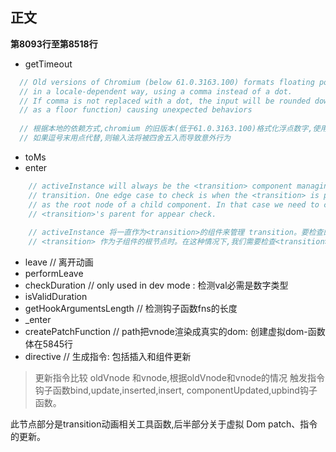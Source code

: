 正文
---
**第8093行至第8518行**
  * getTimeout
```javascript
  // Old versions of Chromium (below 61.0.3163.100) formats floating pointer numbers
  // in a locale-dependent way, using a comma instead of a dot.
  // If comma is not replaced with a dot, the input will be rounded down (i.e. acting
  // as a floor function) causing unexpected behaviors
  
  // 根据本地的依赖方式,chromium 的旧版本(低于61.0.3163.100)格式化浮点数字,使用逗号而不是点。
  // 如果逗号末用点代替,则输入法将被四舍五入而导致意外行为
```
  * toMs 
  * enter 
```javascript
    // activeInstance will always be the <transition> component managing this
    // transition. One edge case to check is when the <transition> is placed
    // as the root node of a child component. In that case we need to check
    // <transition>'s parent for appear check.
    
    // activeInstance 将一直作为<transition>的组件来管理 transition。要检查的一种边缘情况
    // <transition> 作为子组件的根节点时。在这种情况下,我们需要检查<transition>的父项的展现。
```
  * leave // 离开动画
  * performLeave
  * checkDuration // only used in dev mode  : 检测val必需是数字类型
  * isValidDuration
  * getHookArgumentsLength  // 检测钩子函数fns的长度
  * _enter
  * createPatchFunction // path把vnode渲染成真实的dom: 创建虚拟dom-函数体在5845行
  * directive // 生成指令: 包括插入和组件更新
  > 更新指令比较 oldVnode 和vnode,根据oldVnode和vnode的情况 触发指令钩子函数bind,update,inserted,insert,
  componentUpdated,upbind钩子函数。
  
  此节点部分是transition动画相关工具函数,后半部分关于虚拟 Dom patch、指令的更新。

